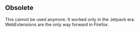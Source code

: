 ## Obsolete

This cannot be used anymore. It worked only in the Jetpack era. WebExtensions are the only way forward in Firefox.
